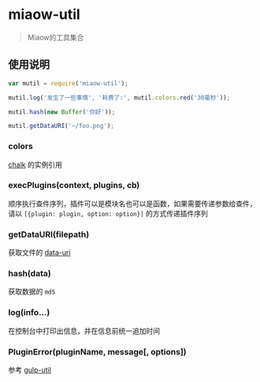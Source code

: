 # miaow-util

> Miaow的工具集合

## 使用说明

```javascript
var mutil = require('miaow-util');

mutil.log('发生了一些事情', '耗费了:', mutil.colors.red('30毫秒'));

mutil.hash(new Buffer('你好'));

mutil.getDataURI('~/foo.png');

```

### colors

[chalk](https://github.com/sindresorhus/chalk) 的实例引用

### execPlugins(context, plugins, cb)

顺序执行查件序列，插件可以是模块名也可以是函数，如果需要传递参数给查件，请以 `[{plugin: plugin, option: option}]` 的方式传递插件序列

### getDataURI(filepath)

获取文件的 [data-uri](http://en.wikipedia.org/wiki/Data_URI_scheme)

### hash(data)

获取数据的 `md5`

### log(info...)

在控制台中打印出信息，并在信息前统一追加时间

### PluginError(pluginName, message[, options])

参考 [gulp-util](https://github.com/gulpjs/gulp-util#new-pluginerrorpluginname-message-options)
